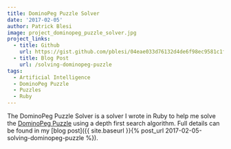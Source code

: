 ```yaml
---
title: DominoPeg Puzzle Solver
date: '2017-02-05'
author: Patrick Blesi
image: project_dominopeg_puzzle_solver.jpg
project_links:
  - title: Github
    url: https://gist.github.com/pblesi/04eae033d76132d4de6f98ec9581c1f8
  - title: Blog Post
    url: /solving-dominopeg-puzzle
tags:
  - Artificial Intelligence
  - DominoPeg Puzzle
  - Puzzles
  - Ruby
---
```


The DominoPeg Puzzle Solver is a solver I wrote in Ruby to help me solve the [DominoPeg Puzzle](http://www.puzzlemist.com/dominopeg.html) using a depth first search algorithm. Full details can be found in my [blog post]({{ site.baseurl }}{% post_url 2017-02-05-solving-dominopeg-puzzle %}).
